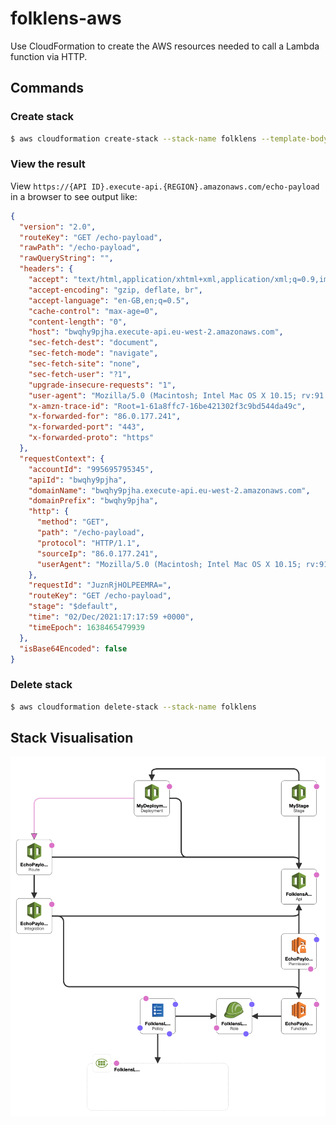 # folklens-aws
Use CloudFormation to create the AWS resources needed to call a Lambda function via HTTP.

## Commands

### Create stack

```bash
$ aws cloudformation create-stack --stack-name folklens --template-body file://folklens-stack.json --capabilities CAPABILITY_IAM
```

### View the result

View `https://{API ID}.execute-api.{REGION}.amazonaws.com/echo-payload` in a browser to see output like:

```json
{
  "version": "2.0",
  "routeKey": "GET /echo-payload",
  "rawPath": "/echo-payload",
  "rawQueryString": "",
  "headers": {
    "accept": "text/html,application/xhtml+xml,application/xml;q=0.9,image/webp,*/*;q=0.8",
    "accept-encoding": "gzip, deflate, br",
    "accept-language": "en-GB,en;q=0.5",
    "cache-control": "max-age=0",
    "content-length": "0",
    "host": "bwqhy9pjha.execute-api.eu-west-2.amazonaws.com",
    "sec-fetch-dest": "document",
    "sec-fetch-mode": "navigate",
    "sec-fetch-site": "none",
    "sec-fetch-user": "?1",
    "upgrade-insecure-requests": "1",
    "user-agent": "Mozilla/5.0 (Macintosh; Intel Mac OS X 10.15; rv:91.0) Gecko/20100101 Firefox/91.0",
    "x-amzn-trace-id": "Root=1-61a8ffc7-16be421302f3c9bd544da49c",
    "x-forwarded-for": "86.0.177.241",
    "x-forwarded-port": "443",
    "x-forwarded-proto": "https"
  },
  "requestContext": {
    "accountId": "995695795345",
    "apiId": "bwqhy9pjha",
    "domainName": "bwqhy9pjha.execute-api.eu-west-2.amazonaws.com",
    "domainPrefix": "bwqhy9pjha",
    "http": {
      "method": "GET",
      "path": "/echo-payload",
      "protocol": "HTTP/1.1",
      "sourceIp": "86.0.177.241",
      "userAgent": "Mozilla/5.0 (Macintosh; Intel Mac OS X 10.15; rv:91.0) Gecko/20100101 Firefox/91.0"
    },
    "requestId": "JuznRjHOLPEEMRA=",
    "routeKey": "GET /echo-payload",
    "stage": "$default",
    "time": "02/Dec/2021:17:17:59 +0000",
    "timeEpoch": 1638465479939
  },
  "isBase64Encoded": false
}
```

### Delete stack

```bash
$ aws cloudformation delete-stack --stack-name folklens
```

## Stack Visualisation 

![Stack Visualisation](stack-visualisation.png "Stack Visualisation")